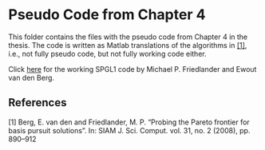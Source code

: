 # Pseudo Code from Chapter 4

This folder contains the files with the pseudo code from Chapter 4 in the thesis.
The code is written as Matlab translations of the algorithms in [[1]](#1), i.e., not fully pseudo code,
but not fully working code either.

Click [here](https://friedlander.io/spgl1/) for the working SPGL1 code by Michael P. Friedlander and Ewout van den Berg.

## References
<a id="1">[1]</a>
Berg, E. van den and Friedlander, M. P. “Probing the Pareto frontier for
basis pursuit solutions”. In: SIAM J. Sci. Comput. vol. 31, no. 2 (2008),
pp. 890–912
